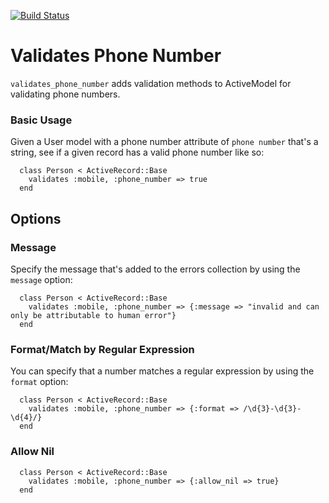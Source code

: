 [![Build Status](https://secure.travis-ci.org/travisjeffery/validates_phone_number.png)](http://travis-ci.org/travisjeffery/validates_phone_number)

# Validates Phone Number

`validates_phone_number` adds validation methods to ActiveModel for validating
phone numbers.

### Basic Usage

Given a User model with a phone number attribute of `phone number`
that's a string, see if a given record has a valid phone number like so:

```
  class Person < ActiveRecord::Base
    validates :mobile, :phone_number => true
  end
```

## Options

### Message

Specify the message that's added to the errors collection by using the
`message` option:

```
  class Person < ActiveRecord::Base
    validates :mobile, :phone_number => {:message => "invalid and can only be attributable to human error"}
  end
```

### Format/Match by Regular Expression

You can specify that a number matches a regular expression by using the
`format` option:

```
  class Person < ActiveRecord::Base
    validates :mobile, :phone_number => {:format => /\d{3}-\d{3}-\d{4}/}
  end
```

### Allow Nil

```
  class Person < ActiveRecord::Base
    validates :mobile, :phone_number => {:allow_nil => true}
  end
```
